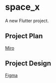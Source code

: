 # space_x

A new Flutter project.

## Project Plan
[Miro](https://miro.com/app/board/uXjVKZIv52s=/?share_link_id=760474591604)

## Project Design
[Figma](https://figma.com/file/GKtoleuEDWqXBmypzFmALh/SpaceX---Launches?type=design&node-id=0%3A1&mode=design&t=PMkmCN499X0bxP0l-1)
